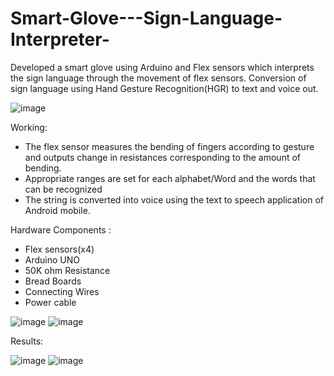 # Smart-Glove---Sign-Language-Interpreter-
Developed a smart glove using Arduino and Flex sensors which interprets the sign language through the movement of flex sensors.
Conversion of sign language using Hand Gesture Recognition(HGR) to text and voice out. 

![image](https://user-images.githubusercontent.com/84071335/177252399-cf3153d0-82ad-434d-bdad-d9cd98a4d601.png)

Working:
- The flex sensor measures the bending of fingers according to gesture and outputs change in resistances corresponding to the amount of bending.
- Appropriate ranges are set for each alphabet/Word and the words that can be recognized
- The string is converted into voice using the text to speech application of Android mobile.

Hardware Components :
 - Flex sensors(x4)
 - Arduino UNO
 - 50K ohm Resistance 
 - Bread Boards 
 - Connecting Wires
 - Power cable 

![image](https://user-images.githubusercontent.com/84071335/177252618-2f7d2a5d-ccc0-418e-8018-6bb542e8db54.png)
![image](https://user-images.githubusercontent.com/84071335/177252673-7171b4ef-831a-4655-8cc0-95259ee479d2.png)

Results:

![image](https://user-images.githubusercontent.com/84071335/177252054-1168d142-08cb-4972-80b4-8f9f2d937f6c.png)
![image](https://user-images.githubusercontent.com/84071335/177252140-7b0b252f-f522-41de-8bbc-5512fd5b2f7d.png)
